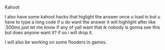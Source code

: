 Kahoot

I also have some kahoot hacks that higlight the answer once u load in but u have to type a long code if u do want the answer it will highlight after like .500ms just let me know if any of yall want that ik nobody is gonna see this but does anyone want it? if so i will drop it.



I will also be working on some flooders in games.
